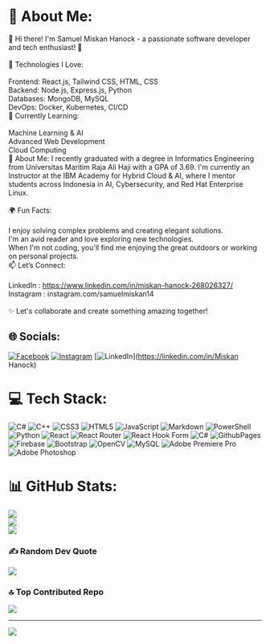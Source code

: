 # 💫 About Me:
👋 Hi there! I'm Samuel Miskan Hanock - a passionate software developer and tech enthusiast! 🚀<br><br>🔧 Technologies I Love:<br><br>Frontend: React.js, Tailwind CSS, HTML, CSS<br>Backend: Node.js, Express.js, Python<br>Databases: MongoDB, MySQL<br>DevOps: Docker, Kubernetes, CI/CD<br>🌱 Currently Learning:<br><br>Machine Learning & AI<br>Advanced Web Development<br>Cloud Computing<br>💼 About Me: I recently graduated with a degree in Informatics Engineering from Universitas Maritim Raja Ali Haji with a GPA of 3.69. I'm currently an Instructor at the IBM Academy for Hybrid Cloud & AI, where I mentor students across Indonesia in AI, Cybersecurity, and Red Hat Enterprise Linux.<br><br>🌍 Fun Facts:<br><br>I enjoy solving complex problems and creating elegant solutions.<br>I'm an avid reader and love exploring new technologies.<br>When I'm not coding, you'll find me enjoying the great outdoors or working on personal projects.<br>📫 Let’s Connect:<br><br>LinkedIn : https://www.linkedin.com/in/miskan-hanock-268026327/<br>Instagram : instagram.com/samuelmiskan14<br><br>✨ Let's collaborate and create something amazing together!


## 🌐 Socials:
[![Facebook](https://img.shields.io/badge/Facebook-%231877F2.svg?logo=Facebook&logoColor=white)](https://facebook.com/Samuelmiskan) [![Instagram](https://img.shields.io/badge/Instagram-%23E4405F.svg?logo=Instagram&logoColor=white)](https://instagram.com/samuelmiskan14) [![LinkedIn](https://img.shields.io/badge/LinkedIn-%230077B5.svg?logo=linkedin&logoColor=white)](https://linkedin.com/in/Miskan Hanock) 

# 💻 Tech Stack:
![C#](https://img.shields.io/badge/c%23-%23239120.svg?style=for-the-badge&logo=csharp&logoColor=white) ![C++](https://img.shields.io/badge/c++-%2300599C.svg?style=for-the-badge&logo=c%2B%2B&logoColor=white) ![CSS3](https://img.shields.io/badge/css3-%231572B6.svg?style=for-the-badge&logo=css3&logoColor=white) ![HTML5](https://img.shields.io/badge/html5-%23E34F26.svg?style=for-the-badge&logo=html5&logoColor=white) ![JavaScript](https://img.shields.io/badge/javascript-%23323330.svg?style=for-the-badge&logo=javascript&logoColor=%23F7DF1E) ![Markdown](https://img.shields.io/badge/markdown-%23000000.svg?style=for-the-badge&logo=markdown&logoColor=white) ![PowerShell](https://img.shields.io/badge/PowerShell-%235391FE.svg?style=for-the-badge&logo=powershell&logoColor=white) ![Python](https://img.shields.io/badge/python-3670A0?style=for-the-badge&logo=python&logoColor=ffdd54) ![React](https://img.shields.io/badge/react-%2320232a.svg?style=for-the-badge&logo=react&logoColor=%2361DAFB) ![React Router](https://img.shields.io/badge/React_Router-CA4245?style=for-the-badge&logo=react-router&logoColor=white) ![React Hook Form](https://img.shields.io/badge/React%20Hook%20Form-%23EC5990.svg?style=for-the-badge&logo=reacthookform&logoColor=white) ![C#](https://img.shields.io/badge/c%23-%23239120.svg?style=for-the-badge&logo=csharp&logoColor=white) ![GithubPages](https://img.shields.io/badge/github%20pages-121013?style=for-the-badge&logo=github&logoColor=white) ![Firebase](https://img.shields.io/badge/firebase-%23039BE5.svg?style=for-the-badge&logo=firebase) ![Bootstrap](https://img.shields.io/badge/bootstrap-%238511FA.svg?style=for-the-badge&logo=bootstrap&logoColor=white) ![OpenCV](https://img.shields.io/badge/opencv-%23white.svg?style=for-the-badge&logo=opencv&logoColor=white) ![MySQL](https://img.shields.io/badge/mysql-4479A1.svg?style=for-the-badge&logo=mysql&logoColor=white) ![Adobe Premiere Pro](https://img.shields.io/badge/Adobe%20Premiere%20Pro-9999FF.svg?style=for-the-badge&logo=Adobe%20Premiere%20Pro&logoColor=white) ![Adobe Photoshop](https://img.shields.io/badge/adobe%20photoshop-%2331A8FF.svg?style=for-the-badge&logo=adobe%20photoshop&logoColor=white)
# 📊 GitHub Stats:
![](https://github-readme-stats.vercel.app/api?username=SamuelMiskan99&theme=radical&hide_border=false&include_all_commits=true&count_private=false)<br/>
![](https://github-readme-streak-stats.herokuapp.com/?user=SamuelMiskan99&theme=radical&hide_border=false)<br/>
![](https://github-readme-stats.vercel.app/api/top-langs/?username=SamuelMiskan99&theme=radical&hide_border=false&include_all_commits=true&count_private=false&layout=compact)

### ✍️ Random Dev Quote
![](https://quotes-github-readme.vercel.app/api?type=horizontal&theme=radical)

### 🔝 Top Contributed Repo
![](https://github-contributor-stats.vercel.app/api?username=SamuelMiskan99&limit=5&theme=dark&combine_all_yearly_contributions=true)

---
[![](https://visitcount.itsvg.in/api?id=SamuelMiskan99&icon=2&color=0)](https://visitcount.itsvg.in)

<!-- Proudly created with GPRM ( https://gprm.itsvg.in ) -->
